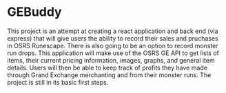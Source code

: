 # GEBuddy
This project is an attempt at creating a react application and back end (via express) that will give users the ability to record their sales and pruchases in OSRS Runescape. There is also going to be an option to record monster run drops. This application will make use of the OSRS GE API to get lists of items, their current pricing information, images, graphs, and general item details. Users will then be able to keep track of profits they have made through Grand Exchange merchanting and from their monster runs.
The project is still in its basic first steps.
